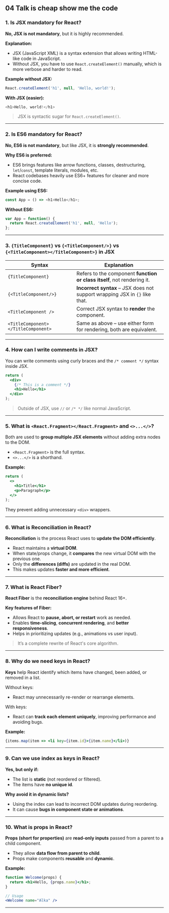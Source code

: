 
## 04 Talk is cheap show me the code

### **1. Is JSX mandatory for React?**

**No, JSX is not mandatory**, but it is highly recommended.

**Explanation:**

* JSX (JavaScript XML) is a syntax extension that allows writing HTML-like code in JavaScript.
* Without JSX, you have to use `React.createElement()` manually, which is more verbose and harder to read.

**Example without JSX:**

```javascript
React.createElement('h1', null, 'Hello, world!');
```

**With JSX (easier):**

```javascript
<h1>Hello, world!</h1>
```

> JSX is syntactic sugar for `React.createElement()`.

---

### **2. Is ES6 mandatory for React?**

**No, ES6 is not mandatory**, but like JSX, it is **strongly recommended**.

**Why ES6 is preferred:**

* ES6 brings features like arrow functions, classes, destructuring, `let`/`const`, template literals, modules, etc.
* React codebases heavily use ES6+ features for cleaner and more concise code.

**Example using ES6:**

```javascript
const App = () => <h1>Hello</h1>;
```

**Without ES6:**

```javascript
var App = function() {
  return React.createElement('h1', null, 'Hello');
};
```

---

### **3. `{TitleComponent}` vs `{<TitleComponent/>}` vs `{<TitleComponent></TitleComponent>}` in JSX**

| Syntax                              | Explanation                                                                 |
| ----------------------------------- | --------------------------------------------------------------------------- |
| `{TitleComponent}`                  | Refers to the component **function or class itself**, not rendering it.     |
| `{<TitleComponent/>}`               | **Incorrect syntax** – JSX does not support wrapping JSX in `{}` like that. |
| `<TitleComponent />`                | Correct JSX syntax to **render** the component.                             |
| `<TitleComponent></TitleComponent>` | Same as above – use either form for rendering, both are equivalent.         |

---

### **4. How can I write comments in JSX?**

You can write comments using curly braces and the `/* comment */` syntax inside JSX.

```jsx
return (
  <div>
    {/* This is a comment */}
    <h1>Hello</h1>
  </div>
);
```

> Outside of JSX, use `//` or `/* */` like normal JavaScript.

---

### **5. What is `<React.Fragment></React.Fragment>` and `<>...</>`?**

Both are used to **group multiple JSX elements** without adding extra nodes to the DOM.

* `<React.Fragment>` is the full syntax.
* `<>...</>` is a shorthand.

**Example:**

```jsx
return (
  <>
    <h1>Title</h1>
    <p>Paragraph</p>
  </>
);
```

They prevent adding unnecessary `<div>` wrappers.

---

### **6. What is Reconciliation in React?**

**Reconciliation** is the process React uses to **update the DOM efficiently**.

* React maintains a **virtual DOM**.
* When state/props change, it **compares** the new virtual DOM with the previous one.
* Only the **differences (diffs)** are updated in the real DOM.
* This makes updates **faster and more efficient**.

---

### **7. What is React Fiber?**

**React Fiber** is the **reconciliation engine** behind React 16+.

**Key features of Fiber:**

* Allows React to **pause, abort, or restart** work as needed.
* Enables **time-slicing**, **concurrent rendering**, and **better responsiveness**.
* Helps in prioritizing updates (e.g., animations vs user input).

> It’s a complete rewrite of React's core algorithm.

---

### **8. Why do we need keys in React?**

**Keys** help React identify which items have changed, been added, or removed in a list.

Without keys:

* React may unnecessarily re-render or rearrange elements.

With keys:

* React can **track each element uniquely**, improving performance and avoiding bugs.

**Example:**

```jsx
{items.map(item => <li key={item.id}>{item.name}</li>)}
```

---

### **9. Can we use index as keys in React?**

**Yes, but only if:**

* The list is **static** (not reordered or filtered).
* The items have **no unique id**.

**Why avoid it in dynamic lists?**

* Using the index can lead to incorrect DOM updates during reordering.
* It can cause **bugs in component state or animations**.

---

### **10. What is props in React?**

**Props (short for properties)** are **read-only inputs** passed from a parent to a child component.

* They allow **data flow from parent to child**.
* Props make components **reusable** and **dynamic**.

**Example:**

```jsx
function Welcome(props) {
  return <h1>Hello, {props.name}</h1>;
}

// Usage
<Welcome name="Alka" />
```

---
